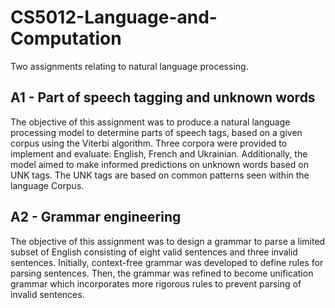 # CS5012-Language-and-Computation

Two assignments relating to natural language processing.

## A1 - Part of speech tagging and unknown words

The objective of this assignment was to produce a natural language processing model to determine parts of speech tags, based on a given corpus using the Viterbi algorithm. Three corpora were provided to implement and evaluate: English, French and Ukrainian. Additionally, the model aimed to make informed predictions on unknown words based on UNK tags. The UNK tags are based on common patterns seen within the language Corpus.

## A2 - Grammar engineering

The objective of this assignment was to design a grammar to parse a limited subset of English consisting of eight valid sentences and three invalid sentences. Initially, context-free grammar was developed to define rules for parsing sentences. Then, the grammar was refined to become unification grammar which incorporates more rigorous rules to prevent parsing of invalid sentences. 
